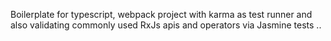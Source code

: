 Boilerplate for typescript, webpack project with karma as test runner and also validating commonly used RxJs
apis and operators via Jasmine tests ..